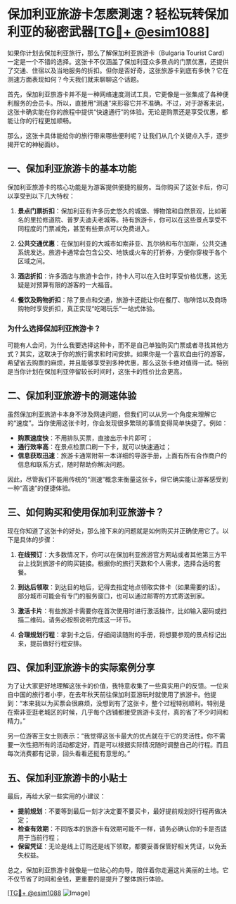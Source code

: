 # 保加利亚旅游卡怎麽測速？轻松玩转保加利亚的秘密武器[[TG💪+ @esim1088](https://t.me/s/esim1088)]

如果你计划去保加利亚旅行，那么了解保加利亚旅游卡（Bulgaria Tourist Card）一定是一个不错的选择。这张卡不仅涵盖了保加利亚众多景点的门票优惠，还提供了交通、住宿以及当地服务的折扣。但你是否好奇，这张旅游卡到底有多快？它在测速方面表现如何？今天我们就来聊聊这个话题。

首先，保加利亚旅游卡并不是一种网络速度测试工具，它更像是一张集成了各种便利服务的会员卡。所以，直接用“测速”来形容它并不准确。不过，对于游客来说，这张卡确实能在你的旅程中提供“快速通行”的体验。无论是购票还是享受优惠，都能让你的行程更加顺畅。

那么，这张卡具体能给你的旅行带来哪些便利呢？让我们从几个关键点入手，逐步揭开它的神秘面纱。

## 一、保加利亚旅游卡的基本功能

保加利亚旅游卡的核心功能是为游客提供便捷的服务。当你购买了这张卡后，你可以享受到以下几大特权：

1. **景点门票折扣**：保加利亚有许多历史悠久的城堡、博物馆和自然景观，比如著名的里拉修道院、普罗夫迪夫老城等。持有旅游卡，你可以在这些景点享受不同程度的门票减免，甚至有些景点可以免费进入。
   
2. **公共交通优惠**：在保加利亚的大城市如索非亚、瓦尔纳和布尔加斯，公共交通系统发达。旅游卡通常会包含公交、地铁或火车的打折券，方便你穿梭于各个区域之间。
   
3. **酒店折扣**：许多酒店与旅游卡合作，持卡人可以在入住时享受价格优惠，这无疑是对预算有限的游客的一大福音。

4. **餐饮及购物折扣**：除了景点和交通，旅游卡还能让你在餐厅、咖啡馆以及商场购物时享受折扣，真正实现“吃喝玩乐”一站式体验。

### 为什么选择保加利亚旅游卡？

可能有人会问，为什么我要选择这种卡，而不是自己单独购买门票或者寻找其他方式？其实，这取决于你的旅行需求和时间安排。如果你是一个喜欢自由行的游客，希望省去购票的麻烦，并且能够享受到多种优惠，那么这张卡绝对值得一试。特别是当你计划在保加利亚停留较长时间时，这张卡的性价比会更高。

## 二、保加利亚旅游卡的测速体验

虽然保加利亚旅游卡本身不涉及网速问题，但我们可以从另一个角度来理解它的“速度”。当你使用这张卡时，你会发现很多繁琐的事情变得简单快捷了。例如：

- **购票速度快**：不用排队买票，直接出示卡片即可；
- **通行效率高**：在景点检票口刷一下卡，就可以快速通过；
- **信息获取迅速**：旅游卡通常附带一本详细的导游手册，上面有所有合作商户的信息和联系方式，随时帮助你解决问题。

因此，尽管我们不能用传统的“测速”概念来衡量这张卡，但它确实能让游客感受到一种“高速”的便捷体验。

## 三、如何购买和使用保加利亚旅游卡？

现在你知道了这张卡的好处，那么接下来的问题就是如何购买并正确使用它了。以下是具体的步骤：

1. **在线预订**：大多数情况下，你可以在保加利亚旅游官方网站或者其他第三方平台上找到旅游卡的购买链接。根据你的旅行天数和个人需求，选择合适的套餐。

2. **到达后领取**：到达目的地后，记得去指定地点领取实体卡（如果需要的话）。部分城市可能会有专门的服务窗口，也可以通过邮寄的方式寄送到家。

3. **激活卡片**：有些旅游卡需要你在首次使用时进行激活操作，比如输入密码或扫描二维码。请务必按照说明完成这一环节。

4. **合理规划行程**：拿到卡之后，仔细阅读随附的手册，将想要参观的景点标记出来，提前做好行程安排。

## 四、保加利亚旅游卡的实际案例分享

为了让大家更好地理解这张卡的价值，我特意收集了一些真实用户的反馈。一位来自中国的旅行者小李，在去年秋天前往保加利亚游玩时就使用了旅游卡。他提到：“本来我以为买票会很麻烦，没想到有了这张卡，整个过程特别顺利。特别是在索非亚逛老城区的时候，几乎每个店铺都接受旅游卡支付，真的省了不少时间和精力。”

另一位游客王女士则表示：“我觉得这张卡最大的优点就在于它的灵活性。你不需要一次性把所有的活动都定好，而是可以根据实际情况随时调整自己的行程。而且每次消费都有记录，回头看看还挺有意思的。”

## 五、保加利亚旅游卡的小贴士

最后，再给大家一些实用的小建议：

- **提前规划**：不要等到最后一刻才决定要不要买卡，最好提前规划好行程再做决定；
- **检查有效期**：不同版本的旅游卡有效期可能不一样，请务必确认你的卡是否适用于当前行程；
- **保留凭证**：无论是线上订购还是线下领取，都要妥善保管好相关凭证，以免丢失权益。

总之，保加利亚旅游卡就像是一位贴心的向导，陪伴着你走遍这片美丽的土地。它不仅节省了时间和金钱，更重要的是提升了整体旅行体验。

[[TG💪+ @esim1088](https://t.me/s/esim1088) ![Image](https://i.postimg.cc/4NQfJmqS/Snipaste-2025-05-13-00-14-12.png)]